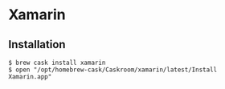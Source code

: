 # Xamarin

## Installation

```ShellSession
$ brew cask install xamarin
$ open "/opt/homebrew-cask/Caskroom/xamarin/latest/Install Xamarin.app"
```
